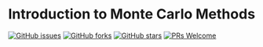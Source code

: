 # Introduction to Monte Carlo Methods
[![GitHub issues](https://img.shields.io/github/issues/Develop-Packt/Introduction-to-Monte-Carlo-Methods.svg)](https://github.com/Develop-Packt/Introduction-to-Monte-Carlo-Methods)
[![GitHub forks](https://img.shields.io/github/forks/Develop-Packt/Introduction-to-Monte-Carlo-Methods.svg)](https://github.com/Develop-Packt/Introduction-to-Monte-Carlo-Methods/network)
[![GitHub stars](https://img.shields.io/github/stars/Develop-Packt/Introduction-to-Monte-Carlo-Methods.svg)](https://github.com/Develop-Packt/Introduction-to-Monte-Carlo-Methods/stargazers)
[![PRs Welcome](https://img.shields.io/badge/PRs-welcome-brightgreen.svg)](https://github.com/Develop-Packt/Introduction-to-Monte-Carlo-Methods/pulls)
